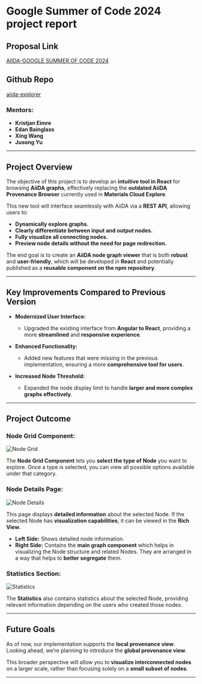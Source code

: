 # Google Summer of Code 2024 project report

## Proposal Link
[AIIDA-GOOGLE SUMMER OF CODE 2024](https://docs.google.com/document/d/1VQOJ9eUC1KmGdjK3tjwNfsAXz1ttTVwR7MdOs2SziRA/edit?usp=sharing)

## Github Repo
[aiida-explorer](https://github.com/aiidateam/aiida-explorer)

### **Mentors:**
- **Kristjan Eimre**
- **Edan Bainglass**
- **Xing Wang**
- **Jusong Yu**

---

## **Project Overview**

The objective of this project is to develop an **intuitive tool in React** for browsing **AiiDA graphs**, effectively replacing the **outdated AiiDA Provenance Browser** currently used in **Materials Cloud Explore**. 

This new tool will interface seamlessly with AiiDA via a **REST API**, allowing users to:

- **Dynamically explore graphs.**
- **Clearly differentiate between input and output nodes.**
- **Fully visualize all connecting nodes.**
- **Preview node details without the need for page redirection.**

The end goal is to create an **AiiDA node graph viewer** that is both **robust** and **user-friendly**, which will be developed in **React** and potentially published as a **reusable component on the npm repository**.

---

## **Key Improvements Compared to Previous Version**

- **Modernized User Interface:** 
  - Upgraded the existing interface from **Angular to React**, providing a more **streamlined** and **responsive experience**.

- **Enhanced Functionality:** 
  - Added new features that were missing in the previous implementation, ensuring a more **comprehensive tool for users**.

- **Increased Node Threshold:** 
  - Expanded the node display limit to handle **larger and more complex graphs effectively**.

---

## **Project Outcome**

### **Node Grid Component:**
![Node Grid](https://i.ibb.co/BG9Hk6X/Screenshot-2024-08-22-224556.png "a title")

The **Node Grid Component** lets you **select the type of Node** you want to explore. Once a type is selected, you can view all possible options available under that category.

### **Node Details Page:**

![Node Details](https://i.ibb.co/KDt8KV8/Screenshot-2024-08-22-231920.png "a title")

This page displays **detailed information** about the selected Node. If the selected Node has **visualization capabilities**, it can be viewed in the **Rich View**. 

- **Left Side:** Shows detailed node information.
- **Right Side:** Contains the **main graph component** which helps in visualizing the Node structure and related Nodes. They are arranged in a way that helps to **better segregate** them.

### **Statistics Section:**

![Statistics](https://i.ibb.co/02Tdr5R/Screenshot-2024-08-22-232909.png "a title")

The **Statistics** also contains statistics about the selected Node, providing relevant information depending on the users who created those nodes.

---

## **Future Goals**

As of now, our implementation supports the **local provenance view**. Looking ahead, we’re planning to introduce the **global provenance view**. 

This broader perspective will allow you to **visualize interconnected nodes** on a larger scale, rather than focusing solely on a **small subset of nodes**.

---
